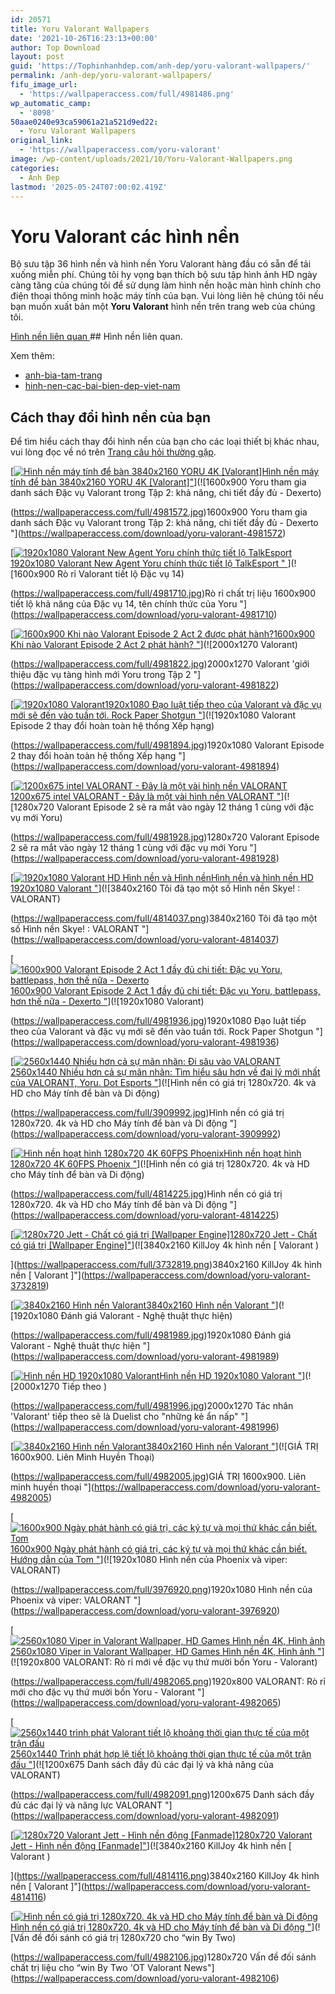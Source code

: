 ```yaml
---
id: 20571
title: Yoru Valorant Wallpapers
date: '2021-10-26T16:23:13+00:00'
author: Top Download
layout: post
guid: 'https://Tophinhanhdep.com/anh-dep/yoru-valorant-wallpapers/'
permalink: /anh-dep/yoru-valorant-wallpapers/
fifu_image_url:
  - 'https://wallpaperaccess.com/full/4981486.png'
wp_automatic_camp:
  - '8098'
50aae0240e93ca59061a21a521d9ed22:
  - Yoru Valorant Wallpapers
original_link:
  - 'https://wallpaperaccess.com/yoru-valorant'
image: /wp-content/uploads/2021/10/Yoru-Valorant-Wallpapers.png
categories:
  - Ảnh Đẹp
lastmod: '2025-05-24T07:00:02.419Z'
---
```

# Yoru Valorant các hình nền

Bộ sưu tập 36 hình nền và hình nền Yoru Valorant hàng đầu có sẵn để tải xuống miễn phí. Chúng tôi hy vọng bạn thích bộ sưu tập hình ảnh HD ngày càng tăng của chúng tôi để sử dụng làm hình nền hoặc màn hình chính cho điện thoại thông minh hoặc máy tính của bạn. Vui lòng liên hệ chúng tôi nếu bạn muốn xuất bản một **Yoru Valorant** hình nền trên trang web của chúng tôi.

[Hình nền liên quan ](#related) ## Hình nền liên quan.

   
 Xem thêm:

   
- [anh-bia-tam-trang](https://tophinhanhdep.com/anh-bia/anh-bia-tam-trang/)
- [hinh-nen-cac-bai-bien-dep-viet-nam](https://tophinhanhdep.com/anh-dep/hinh-nen-cac-bai-bien-dep-viet-nam/)

## Cách thay đổi hình nền của bạn

Để tìm hiểu cách thay đổi hình nền của bạn cho các loại thiết bị khác nhau, vui lòng đọc về nó trên [Trang câu hỏi thường gặp](https://tophinhanhdep.com/faq/).

  
[[![Hình nền máy tính để bàn 3840x2160 YORU 4K [Valorant]](https://wallpaperaccess.com/full/4981486.png)Hình nền máy tính để bàn 3840x2160 YORU 4K \[Valorant\]"](https://wallpaperaccess.com/download/yoru-valorant-4981486)](![1600x900 Yoru tham gia danh sách Đặc vụ Valorant trong Tập 2: khả năng, chi tiết đầy đủ - Dexerto)

(https://wallpaperaccess.com/full/4981572.jpg)1600x900 Yoru tham gia danh sách Đặc vụ Valorant trong Tập 2: khả năng, chi tiết đầy đủ - Dexerto "](https://wallpaperaccess.com/download/yoru-valorant-4981572)

[[![1920x1080 Valorant New Agent Yoru chính thức tiết lộ TalkEsport](https://wallpaperaccess.com/full/4981703.jpg)1920x1080 Valorant New Agent Yoru chính thức tiết lộ TalkEsport " ](https://wallpaperaccess.com/download/yoru-valorant-4981703)](![1600x900 Rò rỉ Valorant tiết lộ Đặc vụ 14)

(https://wallpaperaccess.com/full/4981710.jpg)Rò rỉ chất trị liệu 1600x900 tiết lộ khả năng của Đặc vụ 14, tên chính thức của Yoru "](https://wallpaperaccess.com/download/yoru-valorant-4981710)

[[![1600x900 Khi nào Valorant Episode 2 Act 2 được phát hành?](https://wallpaperaccess.com/full/4981815.jpg)1600x900 Khi nào Valorant Episode 2 Act 2 phát hành? "](https://wallpaperaccess.com/download/yoru-valorant-4981815)](![2000x1270 Valorant)

(https://wallpaperaccess.com/full/4981822.jpg)2000x1270 Valorant 'giới thiệu đặc vụ tàng hình mới Yoru trong Tập 2 "](https://wallpaperaccess.com/download/yoru-valorant-4981822)

[[![1920x1080 Valorant](https://wallpaperaccess.com/full/4981888.jpg)1920x1080 Đạo luật tiếp theo của Valorant và đặc vụ mới sẽ đến vào tuần tới. Rock Paper Shotgun "](https://wallpaperaccess.com/download/yoru-valorant-4981888)](![1920x1080 Valorant Episode 2 thay đổi hoàn toàn hệ thống Xếp hạng)

(https://wallpaperaccess.com/full/4981894.jpg)1920x1080 Valorant Episode 2 thay đổi hoàn toàn hệ thống Xếp hạng "](https://wallpaperaccess.com/download/yoru-valorant-4981894)

[[![1200x675 intel VALORANT - Đây là một vài hình nền VALORANT](https://wallpaperaccess.com/full/2576093.jpg)1200x675 intel VALORANT - Đây là một vài hình nền VALORANT "](https://wallpaperaccess.com/download/yoru-valorant-2576093)](![1280x720 Valorant Episode 2 sẽ ra mắt vào ngày 12 tháng 1 cùng với đặc vụ mới Yoru)

(https://wallpaperaccess.com/full/4981928.jpg)1280x720 Valorant Episode 2 sẽ ra mắt vào ngày 12 tháng 1 cùng với đặc vụ mới Yoru "](https://wallpaperaccess.com/download/yoru-valorant-4981928)

[[![1920x1080 Valorant HD Hình nền và Hình nền](https://wallpaperaccess.com/full/3037928.jpg)Hình nền và hình nền HD 1920x1080 Valorant "](https://wallpaperaccess.com/download/yoru-valorant-3037928)](![3840x2160 Tôi đã tạo một số Hình nền Skye!  : VALORANT)

(https://wallpaperaccess.com/full/4814037.png)3840x2160 Tôi đã tạo một số Hình nền Skye! : VALORANT "](https://wallpaperaccess.com/download/yoru-valorant-4814037)

[[![1600x900 Valorant Episode 2 Act 1 đầy đủ chi tiết: Đặc vụ Yoru, battlepass, hơn thế nữa - Dexerto](https://wallpaperaccess.com/full/4981931.jpg)1600x900 Valorant Episode 2 Act 1 đầy đủ chi tiết: Đặc vụ Yoru, battlepass, hơn thế nữa - Dexerto "](https://wallpaperaccess.com/download/yoru-valorant-4981931)](![1920x1080 Valorant)

(https://wallpaperaccess.com/full/4981936.jpg)1920x1080 Đạo luật tiếp theo của Valorant và đặc vụ mới sẽ đến vào tuần tới. Rock Paper Shotgun "](https://wallpaperaccess.com/download/yoru-valorant-4981936)

[[![2560x1440 Nhiều hơn cả sự mãn nhãn: Đi sâu vào VALORANT](https://wallpaperaccess.com/full/4981948.png)2560x1440 Nhiều hơn cả sự mãn nhãn: Tìm hiểu sâu hơn về đại lý mới nhất của VALORANT, Yoru. Dot Esports "](https://wallpaperaccess.com/download/yoru-valorant-4981948)](![Hình nền có giá trị 1280x720.  4k và HD cho Máy tính để bàn và Di động)

(https://wallpaperaccess.com/full/3909992.jpg)Hình nền có giá trị 1280x720. 4k và HD cho Máy tính để bàn và Di động "](https://wallpaperaccess.com/download/yoru-valorant-3909992)

[[![Hình nền hoạt hình 1280x720 4K 60FPS Phoenix](https://wallpaperaccess.com/full/4981957.jpg)Hình nền hoạt hình 1280x720 4K 60FPS Phoenix "](https://wallpaperaccess.com/download/yoru-valorant-4981957)](![Hình nền có giá trị 1280x720.  4k và HD cho Máy tính để bàn và Di động)

(https://wallpaperaccess.com/full/4814225.jpg)Hình nền có giá trị 1280x720. 4k và HD cho Máy tính để bàn và Di động "](https://wallpaperaccess.com/download/yoru-valorant-4814225)

[[![1280x720 Jett - Chất có giá trị [Wallpaper Engine]](https://wallpaperaccess.com/full/3911006.jpg)1280x720 Jett - Chất có giá trị \[Wallpaper Engine\]"](https://wallpaperaccess.com/download/yoru-valorant-3911006)](![3840x2160 KillJoy 4k hình nền [ Valorant )

](https://wallpaperaccess.com/full/3732819.png)3840x2160 KillJoy 4k hình nền \[ Valorant \]"](https://wallpaperaccess.com/download/yoru-valorant-3732819)

[[![3840x2160 Hình nền Valorant](https://wallpaperaccess.com/full/4981987.png)3840x2160 Hình nền Valorant "](https://wallpaperaccess.com/download/yoru-valorant-4981987)](![1920x1080 Đánh giá Valorant - Nghệ thuật thực hiện)

(https://wallpaperaccess.com/full/4981989.jpg)1920x1080 Đánh giá Valorant - Nghệ thuật thực hiện "](https://wallpaperaccess.com/download/yoru-valorant-4981989)

[[![Hình nền HD 1920x1080 Valorant](https://wallpaperaccess.com/full/2576099.jpg)Hình nền HD 1920x1080 Valorant "](https://wallpaperaccess.com/download/yoru-valorant-2576099)](![2000x1270 Tiếp theo )

(https://wallpaperaccess.com/full/4981996.jpg)2000x1270 Tác nhân 'Valorant' tiếp theo sẽ là Duelist cho "những kẻ ẩn nấp" "](https://wallpaperaccess.com/download/yoru-valorant-4981996)

[[![3840x2160 Hình nền Valorant](https://wallpaperaccess.com/full/3712849.png)3840x2160 Hình nền Valorant "](https://wallpaperaccess.com/download/yoru-valorant-3712849)](![GIÁ TRỊ 1600x900.  Liên Minh Huyền Thoại)

(https://wallpaperaccess.com/full/4982005.jpg)GIÁ TRỊ 1600x900. Liên minh huyền thoại "](https://wallpaperaccess.com/download/yoru-valorant-4982005)

[[![1600x900 Ngày phát hành có giá trị, các ký tự và mọi thứ khác cần biết.  Tom](https://wallpaperaccess.com/full/4982056.jpg)1600x900 Ngày phát hành có giá trị, các ký tự và mọi thứ khác cần biết. Hướng dẫn của Tom "](https://wallpaperaccess.com/download/yoru-valorant-4982056)](![1920x1080 Hình nền của Phoenix và viper: VALORANT)

(https://wallpaperaccess.com/full/3976920.png)1920x1080 Hình nền của Phoenix và viper: VALORANT "](https://wallpaperaccess.com/download/yoru-valorant-3976920)

[[![2560x1080 Viper in Valorant Wallpaper, HD Games Hình nền 4K, Hình ảnh](https://wallpaperaccess.com/full/2576097.jpg)2560x1080 Viper in Valorant Wallpaper, HD Games Hình nền 4K, Hình ảnh "](https://wallpaperaccess.com/download/yoru-valorant-2576097)](![1920x800 VALORANT: Rò rỉ mới về đặc vụ thứ mười bốn Yoru - Valorant)

(https://wallpaperaccess.com/full/4982065.png)1920x800 VALORANT: Rò rỉ mới cho đặc vụ thứ mười bốn Yoru - Valorant "](https://wallpaperaccess.com/download/yoru-valorant-4982065)

[[![2560x1440 trình phát Valorant tiết lộ khoảng thời gian thực tế của một trận đấu](https://wallpaperaccess.com/full/4982086.jpg)2560x1440 Trình phát hợp lệ tiết lộ khoảng thời gian thực tế của một trận đấu "](https://wallpaperaccess.com/download/yoru-valorant-4982086)](![1200x675 Danh sách đầy đủ các đại lý và khả năng của VALORANT)

(https://wallpaperaccess.com/full/4982091.png)1200x675 Danh sách đầy đủ các đại lý và năng lực VALORANT "](https://wallpaperaccess.com/download/yoru-valorant-4982091)

[[![1280x720 Valorant Jett - Hình nền động [Fanmade]](https://wallpaperaccess.com/full/3037943.jpg)1280x720 Valorant Jett - Hình nền động \[Fanmade\]"](https://wallpaperaccess.com/download/yoru-valorant-3037943)](![3840x2160 KillJoy 4k hình nền [ Valorant )

](https://wallpaperaccess.com/full/4814116.png)3840x2160 KillJoy 4k hình nền \[ Valorant \]"](https://wallpaperaccess.com/download/yoru-valorant-4814116)

[[![Hình nền có giá trị 1280x720.  4k và HD cho Máy tính để bàn và Di động](https://wallpaperaccess.com/full/4814744.jpg)Hình nền có giá trị 1280x720. 4k và HD cho Máy tính để bàn và Di động "](https://wallpaperaccess.com/download/yoru-valorant-4814744)](![Vấn đề đối sánh có giá trị 1280x720 cho “win By Two)

(https://wallpaperaccess.com/full/4982106.jpg)1280x720 Vấn đề đối sánh chất trị liệu cho “win By Two 'OT Valorant News"](https://wallpaperaccess.com/download/yoru-valorant-4982106)
